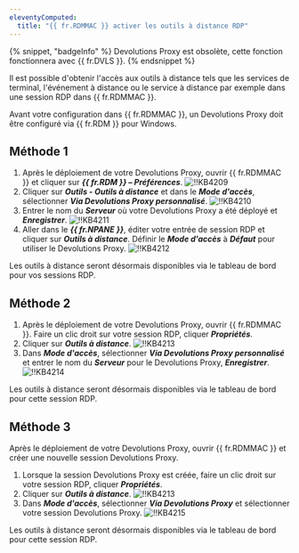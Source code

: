 ```yaml
---
eleventyComputed:
  title: "{{ fr.RDMMAC }} activer les outils à distance RDP"
---
```

{% snippet, "badgeInfo" %}
Devolutions Proxy est obsolète, cette fonction fonctionnera avec {{ fr.DVLS }}.
{% endsnippet %}

Il est possible d'obtenir l'accès aux outils à distance tels que les services de terminal, l'événement à distance ou le service à distance par exemple dans une session RDP dans {{ fr.RDMMAC }}.

Avant votre configuration dans {{ fr.RDMMAC }}, un Devolutions Proxy doit être configuré via {{ fr.RDM }} pour Windows.

## Méthode 1

1. Après le déploiement de votre Devolutions Proxy, ouvrir {{ fr.RDMMAC }} et cliquer sur ***{{ fr.RDM }} – Préférences***.
![!!KB4209](https://cdnweb.devolutions.net/docs/docs_en_kb_KB4209.png)
1. Cliquer sur ***Outils - Outils à distance*** et dans le ***Mode d'accès***, sélectionner ***Via Devolutions Proxy personnalisé***.
![!!KB4210](https://cdnweb.devolutions.net/docs/docs_en_kb_KB4210.png)
1. Entrer le nom du ***Serveur*** où votre Devolutions Proxy a été déployé et ***Enregistrer***.
![!!KB4211](https://cdnweb.devolutions.net/docs/docs_en_kb_KB4211.png)
1. Aller dans le ***{{ fr.NPANE }}***, éditer votre entrée de session RDP et cliquer sur ***Outils à distance***. Définir le ***Mode d'accès*** à ***Défaut*** pour utiliser le Devolutions Proxy.
![!!KB4212](https://cdnweb.devolutions.net/docs/docs_en_kb_KB4212.png)

Les outils à distance seront désormais disponibles via le tableau de bord pour vos sessions RDP.

## Méthode 2

1. Après le déploiement de votre Devolutions Proxy, ouvrir {{ fr.RDMMAC }}. Faire un clic droit sur votre session RDP, cliquer ***Propriétés***.
1. Cliquer sur ***Outils à distance***.
![!!KB4213](https://cdnweb.devolutions.net/docs/docs_en_kb_KB4213.png)
1. Dans ***Mode d'accès***, sélectionner ***Via Devolutions Proxy personnalisé*** et entrer le nom du ***Serveur*** pour le Devolutions Proxy, ***Enregistrer***.
![!!KB4214](https://cdnweb.devolutions.net/docs/docs_en_kb_KB4214.png)

Les outils à distance seront désormais disponibles via le tableau de bord pour cette session RDP.

## Méthode 3

Après le déploiement de votre Devolutions Proxy, ouvrir {{ fr.RDMMAC }} et créer une nouvelle session Devolutions Proxy.

1. Lorsque la session Devolutions Proxy est créée, faire un clic droit sur votre session RDP, cliquer ***Propriétés***.
1. Cliquer sur ***Outils à distance***.
![!!KB4213](https://cdnweb.devolutions.net/docs/docs_en_kb_KB4213.png)
1. Dans ***Mode d'accès***, sélectionner ***Via Devolutions Proxy*** et sélectionner votre session Devolutions Proxy.
![!!KB4215](https://cdnweb.devolutions.net/docs/docs_en_kb_KB4215.png)

Les outils à distance seront désormais disponibles via le tableau de bord pour cette session RDP.

